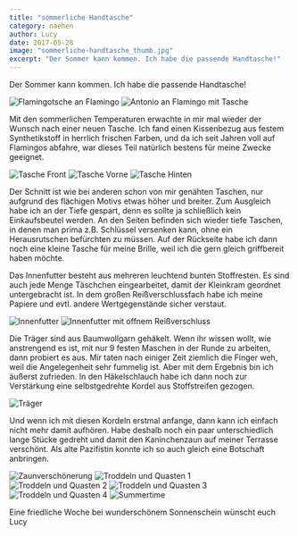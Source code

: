 ```yaml
---
title: "sommerliche Handtasche"
category: naehen
author: Lucy
date: 2017-05-28
image: "sommerliche-handtasche_thumb.jpg"
excerpt: "Der Sommer kann kommen. Ich habe die passende Handtasche!"
---
```


Der Sommer kann kommen. Ich habe die passende Handtasche!

![Flamingotsche an Flamingo](_1090094.JPG)
![Antonio an Flamingo mit Tasche](_1090091.JPG)

Mit den sommerlichen Temperaturen erwachte in mir mal wieder der Wunsch nach einer neuen Tasche. Ich fand einen Kissenbezug aus festem Synthetikstoff in herrlich frischen Farben, und da ich seit Jahren voll auf Flamingos abfahre, war dieses Teil natürlich bestens für meine Zwecke geeignet.

![Tasche Front](_1090095.JPG)
![Tasche Vorne](_1090105.JPG)
![Tasche Hinten](_1090106.JPG)

Der Schnitt ist wie bei anderen schon von mir genähten Taschen, nur aufgrund des flächigen Motivs etwas höher und breiter. Zum Ausgleich habe ich an der Tiefe gespart, denn es sollte ja schließlich kein Einkaufsbeutel werden. An den Seiten befinden sich wieder tiefe Taschen, in denen man prima z.B. Schlüssel versenken kann, ohne ein Herausrutschen befürchten zu müssen. Auf der Rückseite habe ich dann noch eine kleine Tasche für meine Brille, weil ich die gern gleich griffbereit haben möchte.

Das Innenfutter besteht aus mehreren leuchtend bunten Stoffresten. Es sind auch jede Menge Täschchen eingearbeitet, damit der Kleinkram geordnet untergebracht ist. In dem großen Reißverschlussfach habe ich meine Papiere und evtl. andere Wertgegenstände sicher verstaut.

![Innenfutter](_1090107.JPG)
![Innenfutter mit offnem Reißverschluss](_1090108.JPG)

Die Träger sind aus Baumwollgarn gehäkelt. Wenn ihr wissen wollt, wie anstrengend es ist, mit nur 9 festen Maschen in der Runde zu arbeiten, dann probiert es aus. Mir taten nach einiger Zeit ziemlich die Finger weh, weil die Angelegenheit sehr fummelig ist. Aber mit dem Ergebnis bin ich äußerst zufrieden. In den Häkelschlauch habe ich dann noch zur Verstärkung eine selbstgedrehte Kordel aus Stoffstreifen gezogen.

![Träger](_1090110.JPG)

Und wenn ich mit diesen Kordeln erstmal anfange, dann kann ich einfach nicht mehr damit aufhören. Habe deshalb noch ein paar unterschiedlich lange Stücke gedreht und damit den Kaninchenzaun auf meiner Terrasse verschönt. Als alte Pazifistin konnte ich so auch gleich eine Botschaft anbringen.

![Zaunverschönerung](_1090097.JPG)
![Troddeln und Quasten 1](_1090098.JPG)
![Troddeln und Quasten 2](_1090099.JPG)
![Troddeln und Quasten 3](_1090100.JPG)
![Troddeln und Quasten 4](_1090103.JPG)
![Summertime](_1090102.JPG)

Eine friedliche Woche bei wunderschönem Sonnenschein wünscht euch Lucy 
